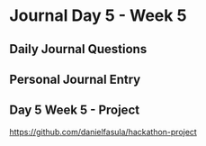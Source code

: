 # Journal Day 5 - Week 5

## Daily Journal Questions

## Personal Journal Entry


## Day 5 Week 5 -  Project

https://github.com/danielfasula/hackathon-project